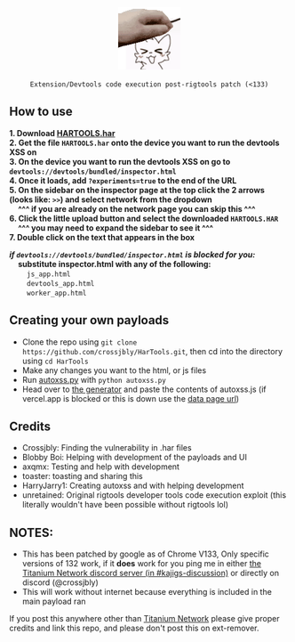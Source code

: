 <p align=center><img src="https://raw.githubusercontent.com/crossjbly/HarTools/refs/heads/main/hartools.gif"/>
<p align=center><code>Extension/Devtools code execution post-rigtools patch (<133)</code></p> 

## How to use
**1. Download [HARTOOLS.har](https://github.com/crossjbly/HarTools/releases/download/latest/HARTOOLS.har)**\
**2. Get the file `HARTOOLS.har` onto the device you want to run the devtools XSS on**\
**3. On the device you want to run the devtools XSS on go to `devtools://devtools/bundled/inspector.html`**\
**4. Once it loads, add `?experiments=true` to the end of the URL**\
**5. On the sidebar on the inspector page at the top click the 2 arrows (looks like: `>>`) and select network from the dropdown**\
&nbsp;&nbsp;&nbsp;&nbsp;**^^^ if you are already on the network page you can skip this ^^^**\
**6. Click the little upload button and select the downloaded `HARTOOLS.HAR`**\
&nbsp;&nbsp;&nbsp;&nbsp;**^^^ you may need to expand the sidebar to see it ^^^**\
**7. Double click on the text that appears in the box**

***if `devtools://devtools/bundled/inspector.html` is blocked for you:***\
&nbsp;&nbsp;&nbsp;&nbsp;**substitute inspector.html with any of the following:**\
&nbsp;&nbsp;&nbsp;&nbsp;&nbsp;&nbsp;&nbsp;&nbsp;`js_app.html`\
&nbsp;&nbsp;&nbsp;&nbsp;&nbsp;&nbsp;&nbsp;&nbsp;`devtools_app.html`\
&nbsp;&nbsp;&nbsp;&nbsp;&nbsp;&nbsp;&nbsp;&nbsp;`worker_app.html`

## Creating your own payloads
- Clone the repo using ``git clone https://github.com/crossjbly/HarTools.git``, then cd into the directory using ``cd HarTools``
- Make any changes you want to the html, or js files
- Run [autoxss.py](https://github.com/crossjbly/HarTools/blob/main/autoxss.py) with ``python autoxss.py``
- Head over to [the generator](https://skiovox125.vercel.app/hartools/generator.html) and paste the contents of autoxss.js (if vercel.app is blocked or this is down use the [data page url](https://raw.githubusercontent.com/crossjbly/HarTools/refs/heads/main/generator-datapage.txt))

## Credits
 - Crossjbly: Finding the vulnerability in .har files
 - Blobby Boi: Helping with development of the payloads and UI
 - axqmx: Testing and help with development
 - toaster: toasting and sharing this
 - HarryJarry1: Creating autoxss and with helping development
 - unretained: Original rigtools developer tools code execution exploit (this literally wouldn't have been possible without rigtools lol)

## NOTES:
 - This has been patched by google as of Chrome V133, Only specific versions of 132 work, if it **does** work for you ping me in either [the Titanium Network discord server (in #kajigs-discussion)](https://discord.gg/unblock) or directly on discord (@crossjbly)
 - This will work without internet because everything is included in the main payload ran


If you post this anywhere other than [Titanium Network](https://discord.gg/unblock) please give proper credits and link this repo, and please don't post this on ext-remover.
